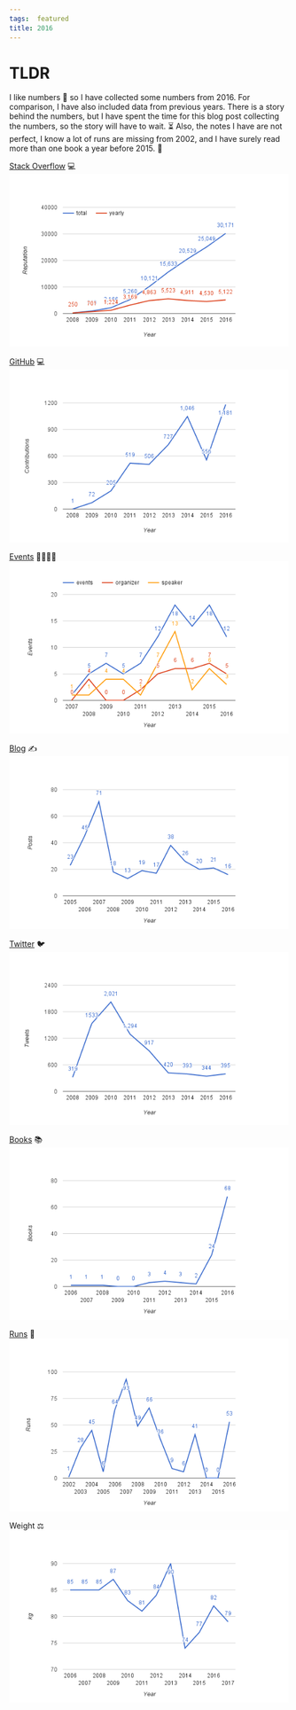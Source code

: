 ```yaml
---
tags:  featured
title: 2016
---
```

# TLDR
I like numbers 💓 so I have collected some numbers from 2016. For comparison, I have also included data from previous years. There is a story behind the numbers, but I have spent the time for this blog post collecting the numbers, so the story will have to wait. ⏳ Also, the notes I have are not perfect, I know a lot of runs are missing from 2002, and I have surely read more than one book a year before 2015. 🤔

[Stack Overflow](http://stackexchange.com/leagues/1/year/stackoverflow/2008-01-01) 💻
![Stack Overflow](/assets/stackoverflow.png "Stack Overflow")

[GitHub](https://github.com/zeljkofilipin?tab=overview&from=2008-12-01&to=2008-12-31) 💻
![GitHub](/assets/github.png "GitHub")

[Events](/event) 👨‍👩‍👧‍👦
![Events](/assets/events.png "Events")

[Blog](/) ✍️
![Blog](/assets/blog.png "Blog")

[Twitter](https://twitter.com/zeljkofilipin) 🐦
![Twitter](/assets/twitter.png "Twitter")

[Books](https://www.goodreads.com/user/year_in_books/2016/62374925) 📚
![Books](/assets/books.png "Books")

[Runs](https://www.strava.com/athletes/15390036) 🏃
![Runs](/assets/runs.png "Runs")

Weight ⚖
![Weight](/assets/weight.png "Weight")
